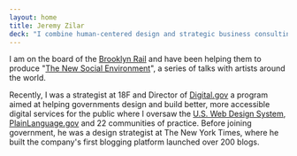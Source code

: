 ```yaml
---
layout: home
title: Jeremy Zilar
deck: "I combine human-centered design and strategic business consulting to help organizations set visions, create strategies, design compelling experiences, and empower their teams to have greater autonomy, confidence, and independence."
---
```


I am on the board of the [Brooklyn Rail](https://brooklynrail.org/) and have been helping them to produce "[The New Social Environment](https://brooklynrail.org/events)", a series of talks with artists around the world.

Recently, I was a strategist at 18F and Director of [Digital.gov](https://digital.gov/) a program aimed at helping governments design and build better, more accessible digital services for the public where I oversaw the [U.S. Web Design System](https://designsystem.digital.gov/), [PlainLanguage.gov](https://www.plainlanguage.gov/) and 22 communities of practice. Before joining government, he was a design strategist at The New York Times, where he built the company's first blogging platform launched over 200 blogs.
